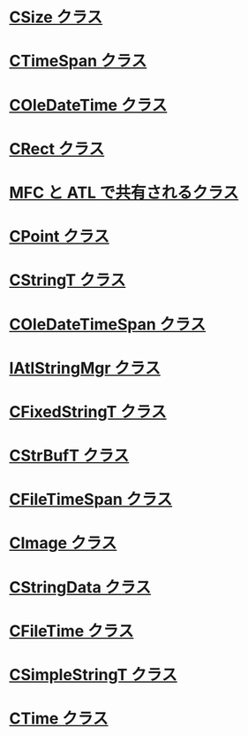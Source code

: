# [CSize クラス](csize-class.md)
# [CTimeSpan クラス](ctimespan-class.md)
# [COleDateTime クラス](coledatetime-class.md)
# [CRect クラス](crect-class.md)
# [MFC と ATL で共有されるクラス](classes-shared-by-mfc-and-atl.md)
# [CPoint クラス](cpoint-class.md)
# [CStringT クラス](cstringt-class.md)
# [COleDateTimeSpan クラス](coledatetimespan-class.md)
# [IAtlStringMgr クラス](iatlstringmgr-class.md)
# [CFixedStringT クラス](cfixedstringt-class.md)
# [CStrBufT クラス](cstrbuft-class.md)
# [CFileTimeSpan クラス](cfiletimespan-class.md)
# [CImage クラス](cimage-class.md)
# [CStringData クラス](cstringdata-class.md)
# [CFileTime クラス](cfiletime-class.md)
# [CSimpleStringT クラス](csimplestringt-class.md)
# [CTime クラス](ctime-class.md)
